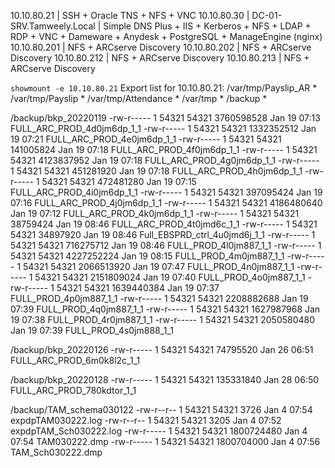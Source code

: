 10.10.80.21 | SSH + Oracle TNS + NFS + VNC
10.10.80.30 | DC-01-SRV.Tamweely.Local | Simple DNS Plus + IIS + Kerberos + NFS + LDAP + RDP + VNC + Dameware + Anydesk + PostgreSQL + ManageEngine (nginx)
10.10.80.201 | NFS + ARCserve Discovery
10.10.80.202 | NFS + ARCserve Discovery
10.10.80.212 | NFS + ARCserve Discovery
10.10.80.213 | NFS + ARCserve Discovery



`showmount -e 10.10.80.21`
Export list for 10.10.80.21:
/var/tmp/Payslip_AR *
/var/tmp/Payslip    *
/var/tmp/Attendance *
/var/tmp            *
/backup             *


/backup/bkp_20220119
-rw-r-----  1 54321 54321 3760598528 Jan 19 07:13 FULL_ARC_PROD_4d0jm6dp_1_1
-rw-r-----  1 54321 54321 1332352512 Jan 19 07:21 FULL_ARC_PROD_4e0jm6dp_1_1
-rw-r-----  1 54321 54321  141005824 Jan 19 07:18 FULL_ARC_PROD_4f0jm6dp_1_1
-rw-r-----  1 54321 54321 4123837952 Jan 19 07:18 FULL_ARC_PROD_4g0jm6dp_1_1
-rw-r-----  1 54321 54321  451281920 Jan 19 07:18 FULL_ARC_PROD_4h0jm6dp_1_1
-rw-r-----  1 54321 54321  472481280 Jan 19 07:15 FULL_ARC_PROD_4i0jm6dp_1_1
-rw-r-----  1 54321 54321  397095424 Jan 19 07:16 FULL_ARC_PROD_4j0jm6dp_1_1
-rw-r-----  1 54321 54321 4186480640 Jan 19 07:12 FULL_ARC_PROD_4k0jm6dp_1_1
-rw-r-----  1 54321 54321   38759424 Jan 19 08:46 FULL_ARC_PROD_4t0jmd6c_1_1
-rw-r-----  1 54321 54321   34897920 Jan 19 08:46 Full_EBSPRD_ctrl_4u0jmd6j_1_1
-rw-r-----  1 54321 54321  716275712 Jan 19 08:46 FULL_PROD_4l0jm887_1_1
-rw-r-----  1 54321 54321 4227252224 Jan 19 08:15 FULL_PROD_4m0jm887_1_1
-rw-r-----  1 54321 54321 2066513920 Jan 19 07:47 FULL_PROD_4n0jm887_1_1
-rw-r-----  1 54321 54321 2151809024 Jan 19 07:40 FULL_PROD_4o0jm887_1_1
-rw-r-----  1 54321 54321 1639440384 Jan 19 07:37 FULL_PROD_4p0jm887_1_1
-rw-r-----  1 54321 54321 2208882688 Jan 19 07:39 FULL_PROD_4q0jm887_1_1
-rw-r-----  1 54321 54321 1627987968 Jan 19 07:38 FULL_PROD_4r0jm887_1_1
-rw-r-----  1 54321 54321 2050580480 Jan 19 07:39 FULL_PROD_4s0jm888_1_1

/backup/bkp_20220126
-rw-r-----  1 54321 54321 74795520 Jan 26 06:51 FULL_ARC_PROD_6m0k8l2c_1_1

/backup/bkp_20220128
-rw-r-----  1 54321 54321 135331840 Jan 28 06:50 FULL_ARC_PROD_780kdtor_1_1

/backup/TAM_schema030122
-rw-r--r--  1 54321 54321       3726 Jan  4 07:54 expdpTAM030222.log
-rw-r--r--  1 54321 54321       3205 Jan  4 07:52 expdpTAM_Sch030222.log
-rw-r-----  1 54321 54321 1800724480 Jan  4 07:54 TAM030222.dmp
-rw-r-----  1 54321 54321 1800704000 Jan  4 07:56 TAM_Sch030222.dmp